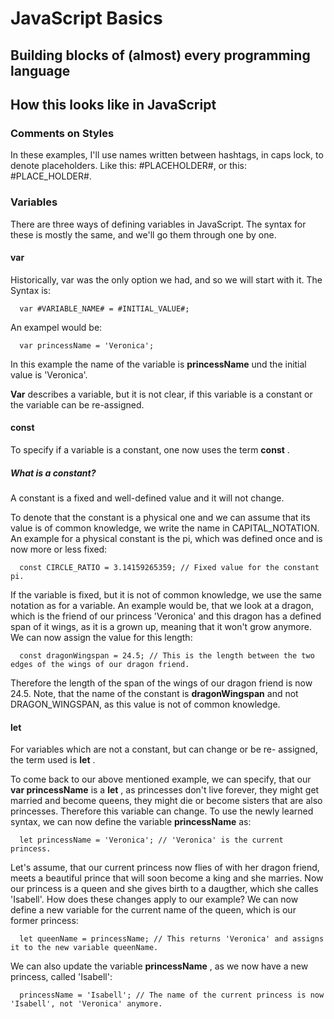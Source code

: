 # JavaScript Basics

## Building blocks of (almost) every programming language


## How this looks like in JavaScript
### Comments on Styles
In these examples, I'll use names written between hashtags, in caps lock, to denote placeholders. Like this: #PLACEHOLDER#, or this: #PLACE_HOLDER#.

### Variables
There are three ways of defining variables in JavaScript. The syntax for these is mostly the same, and we'll go them through one by one.

#### var
Historically, var was the only option we had, and so we will start with it. The Syntax is:
```
  var #VARIABLE_NAME# = #INITIAL_VALUE#;
```
An exampel would be:
```
  var princessName = 'Veronica';
```
In this example the name of the variable is __princessName__ und the initial value is 'Veronica'.

__Var__ describes a variable, but it is not clear, if this variable is a constant or the variable can be re-assigned.

#### const
To specify if a variable is a constant, one now uses the term __const__  .

##### What is a constant?
A constant is a fixed and well-defined value and it will not change.

To denote that the constant is a physical one and we can assume that its value is of common knowledge, we write the name in CAPITAL_NOTATION.
An example for a physical constant is the pi, which was defined once and is now more or less fixed:
```
  const CIRCLE_RATIO = 3.14159265359; // Fixed value for the constant pi.
 ```
If the variable is fixed, but it is not of common knowledge, we use the same notation as for a variable. An example would be, that we look at a dragon, which is the friend of our princess 'Veronica' and this dragon has a defined span of it wings, as it is a grown up, meaning that it won't grow anymore. We can now assign the value for this length:
```
  const dragonWingspan = 24.5; // This is the length between the two edges of the wings of our dragon friend.
```
Therefore the length of the span of the wings of our dragon friend is now 24.5.
Note, that the name of the constant is __dragonWingspan__ and not DRAGON_WINGSPAN, as this value is not of common knowledge.

#### let
For variables which are not a constant, but can change or be re- assigned, the term used is __let__ .

To come back to our above mentioned example, we can specify, that our __var princessName__ is a __let__ , as princesses don't live forever, they might get married and become queens, they might die or become sisters that are also princesses. Therefore this variable can change.
To use the newly learned syntax, we can now define the variable __princessName__ as:
```
  let princessName = 'Veronica'; // 'Veronica' is the current princess.
```
Let's assume, that our current princess now flies of with her dragon friend, meets a beautiful prince that will soon become a king and she marries. Now our princess is a queen and she gives birth to a daugther, which she calles 'Isabell'.
How does these changes apply to our example?
We can now define a new variable for the current name of the queen, which is our former princess:
```
  let queenName = princessName; // This returns 'Veronica' and assigns it to the new variable queenName.

```
We can also update the variable __princessName__ , as we now have a new princess, called 'Isabell':
```
  princessName = 'Isabell'; // The name of the current princess is now 'Isabell', not 'Veronica' anymore.
```
